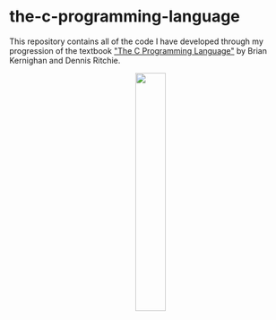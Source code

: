 # the-c-programming-language
 
This repository contains all of the code I have developed through my progression of the textbook <a href="https://en.wikipedia.org/wiki/The_C_Programming_Language">"The C Programming Language"</a> by Brian Kernighan
and Dennis Ritchie.



<p align="center">
 <img width="33%" src="https://upload.wikimedia.org/wikipedia/commons/thumb/0/0e/The_C_Programming_Language%2C_First_Edition_Cover.svg/440px-The_C_Programming_Language%2C_First_Edition_Cover.svg.png">
</p>